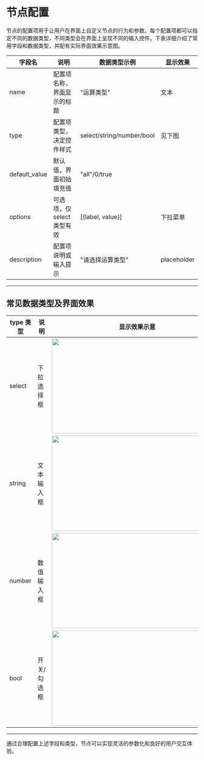 # 节点配置

节点的配置项用于让用户在界面上自定义节点的行为和参数。每个配置项都可以指定不同的数据类型，不同类型会在界面上呈现不同的输入控件。下表详细介绍了常用字段和数据类型，并配有实际界面效果示意图。

| 字段名         | 说明                         | 数据类型示例      | 显示效果 |
| -------------- | ---------------------------- | ----------------- | -------- |
| name           | 配置项名称，界面显示的标题   | "运算类型"       | 文本     |
| type           | 配置项类型，决定控件样式     | select/string/number/bool | 见下图  |
| default_value  | 默认值，界面初始填充值       | "all"/0/true     |         |
| options        | 可选项，仅 select 类型有效   | [{label, value}]  | 下拉菜单 |
| description    | 配置项说明或输入提示         | "请选择运算类型"  | placeholder |

---

## 常见数据类型及界面效果

| type 类型   | 说明           | 显示效果示意 |
| ----------- | -------------- | ------------ |
| select      | 下拉选择框     | <img src="/docs/assets/config_select.png" width="450" height="250" /> |
| string      | 文本输入框     | <img src="/docs/assets/config_string.png" width="450" height="250" /> |
| number      | 数值输入框     | <img src="/docs/assets/config_number.png" width="450" height="250" /> |
| bool        | 开关/勾选框    | <img src="/docs/assets/config_bool.png" width="450" height="250" /> |

---

通过合理配置上述字段和类型，节点可以实现灵活的参数化和良好的用户交互体验。